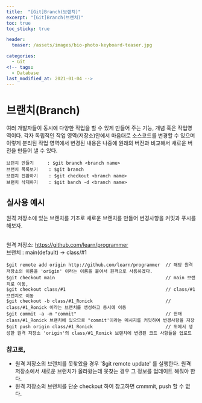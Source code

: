 ```yaml
---
title:  "[Git]Branch(브랜치)"
excerpt: "[Git]Branch(브랜치)"
toc: true
toc_sticky: true

header:
  teaser: /assets/images/bio-photo-keyboard-teaser.jpg

categories:
  - Git
<!-- tags:
  - Database 
last_modified_at: 2021-01-04 -->
---
```

# 브랜치(Branch) 
여러 개발자들이 동시에 다양한 작업을 할 수 있게 만들어 주는 기능, 개념 혹은 작업영역이다.
각자 독립적인 작업 영역(저장소)안에서 마음대로 소스코드를 변경할 수 있으며 이렇게 분리된 작업 영역에서 변경된 내용은 나중에 원래의 버전과 비교해서 새로운 버전을 만들어 낼 수 있다.

```git
브랜치 만들기     : $git branch <branch name>
브랜치 목록보기    : $git branch 
브랜치 전환하기    : $git checkout <branch name>
브랜치 삭제하기    : $git banch -d <branch name>
```

## 실사용 예시
원격 저장소에 있는 브랜치를 기초로 새로운 브랜치를 만들어 변경사항을 커밋과 푸시를 해보자.<br><br>

원격 저장소: https://github.com/learn/programmer <br>
브랜치    : main(default) -> class/#1

```git
$git remote add origin http://github.com/learn/programmer  // 해당 원격 저장소의 이름을 'origin' 이라는 이름을 붙여서 원격으로 사용하겠다.
$git checkout main                                         // main 브랜치로 이동,
$git checkout class/#1                                     // class/#1 브랜치로 이동
$git checkout -b class/#1_Ronick                           // class/#1_Ronick 이라는 브랜치를 생성하고 동시에 이동
$git commit -a -m "commit"                                 // 현재 class/#1_Ronick 브랜치에 있으므로 "commit'이라는 메시지를 커밋하여 변경사항을 저장
$git push origin class/#1_Ronick                           // 위에서 생성한 원격 저장소 'origin'의 class/#1_Ronick 브랜치에 변경된 코드 사항들을 업로드
```

### 참고로,
* 원격 저장소의 브랜치를 못찾았을 경우 '$git remote update' 를 실행한다. 원격 저장소에서 새로운 브랜치가 올라왔는데 못찾는 경우 그 정보를 업데이트 해줘야 한다.
* 원격 저장소의 브랜치를 단순 checkout 하여 참고하면 cmmmit, push 할 수 없다.
